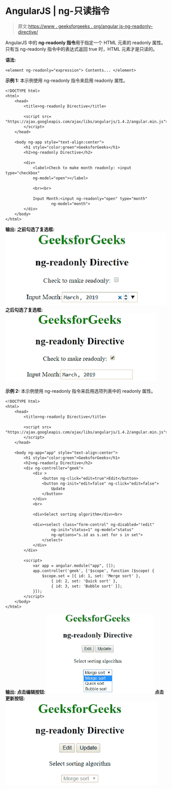 # AngularJS | ng-只读指令

> 原文:[https://www . geeksforgeeks . org/angular js-ng-readonly-directive/](https://www.geeksforgeeks.org/angularjs-ng-readonly-directive/)

AngularJS 中的 **ng-readonly 指令**用于指定一个 HTML 元素的 readonly 属性。只有当 ng-readonly 指令中的表达式返回 true 时，HTML 元素才是只读的。

**语法:**

```
<element ng-readonly="expression"> Contents... </element> 
```

**示例 1:** 本示例使用 ng-readonly 指令来启用 readonly 属性。

```
<!DOCTYPE html>
<html>
    <head>
        <title>ng-readonly Directive</title>

        <script src=
"https://ajax.googleapis.com/ajax/libs/angularjs/1.4.2/angular.min.js">
        </script>
    </head>

    <body ng-app style="text-align:center">
        <h1 style="color:green">GeeksforGeeks</h1>
        <h2>ng-readonly Directive</h2>

        <div>
            <label>Check to make month readonly: <input type="checkbox"
            ng-model="open"></label>

            <br><br>

            Input Month:<input ng-readonly="open" type="month"
                    ng-model="month">
        </div>
    </body>
</html>                    
```

**输出:**
**之前勾选了复选框:**
![ngreadonly](img/b3b082dbe42a389419691ed5ca821adf.png)
**之后勾选了复选框:**
![ngreadonly](img/4a89810fe90508d292b8bf382487fb7c.png)

**示例 2:** 本示例使用 ng-readonly 指令来启用选项列表中的 readonly 属性。

```
<!DOCTYPE html>
<html>
    <head>
        <title>ng-readonly Directive</title>

        <script src=
"https://ajax.googleapis.com/ajax/libs/angularjs/1.4.2/angular.min.js">
        </script>
    </head>

    <body ng-app="app" style="text-align:center">
        <h1 style="color:green">GeeksforGeeks</h1>
        <h2>ng-readonly Directive</h2>
        <div ng-controller="geek">
            <div >
                <button ng-click="edit=true">Edit</button>
                <button ng-init="edit=false" ng-click="edit=false">
                    Update
                </button>                 
            </div>
            <br>

            <div>Select sorting algorithm</div><br>

            <div><select class="form-control" ng-disabled="!edit"
                    ng-init="status=1" ng-model="status"
                    ng-options="s.id as s.set for s in set">
                </select>
            </div>
        </div>

        <script>
            var app = angular.module("app", []);
            app.controller('geek', ['$scope', function ($scope) {
                $scope.set = [{ id: 1, set: 'Merge sort' },
                    { id: 2, set: 'Quick sort' },
                    { id: 3, set: 'Bubble sort' }];
            }]);
        </script>
    </body>
</html>                    
```

**输出:**
**点击编辑按钮:**
![ngreadonly](img/a606fd2533ab7d4c9cead6af70d443cc.png)
**点击更新按钮:**
![ngreadonly](img/fb000fdf9bf5fb19097590266f566cc7.png)